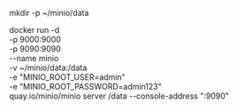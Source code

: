 mkdir -p ~/minio/data

docker run -d\
   -p 9000:9000 \
   -p 9090:9090 \
   --name minio \
   -v ~/minio/data:/data \
   -e "MINIO_ROOT_USER=admin" \
   -e "MINIO_ROOT_PASSWORD=admin123" \
   quay.io/minio/minio server /data --console-address ":9090"